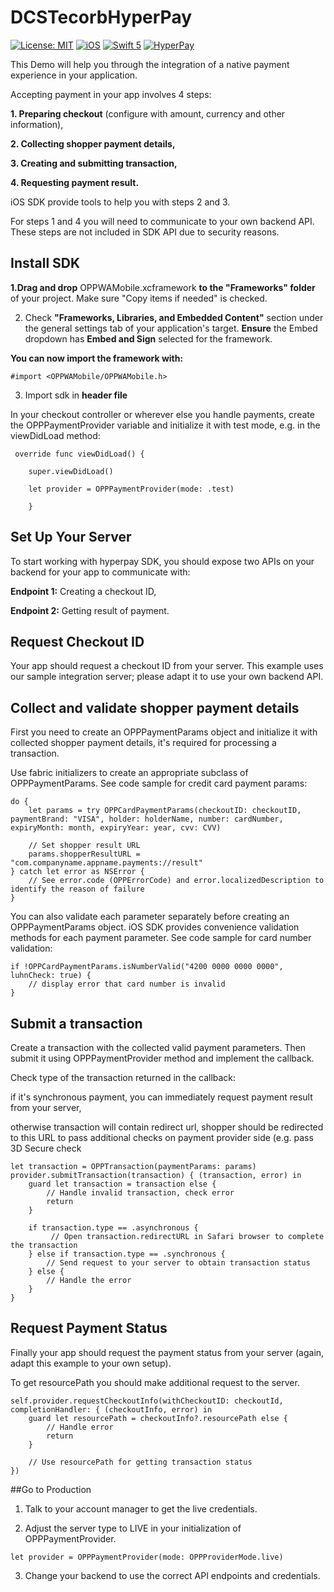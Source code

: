 # DCSTecorbHyperPay

[![License: MIT](https://img.shields.io/badge/license-MIT-green.svg?style=flat)]()
[![iOS](https://img.shields.io/badge/Platform-iOS-purpel.svg?style=flat)](https://developer.apple.com/ios/)
[![Swift 5](https://img.shields.io/badge/Swift-5.7-orange.svg?style=flat)](https://developer.apple.com/swift/)
[![HyperPay](https://img.shields.io/badge/HyperPay-red.svg?style=flat)](https://www.hyperpay.com/en/integration-guides/)


This Demo will help you through the integration of a native payment experience in your application.

Accepting payment in your app involves 4 steps:

**1. Preparing checkout** (configure with amount, currency and other information),

**2. Collecting shopper payment details,**

**3. Creating and submitting transaction,**

**4. Requesting payment result.**

iOS SDK provide tools to help you with steps 2 and 3.

For steps 1 and 4 you will need to communicate to your own backend API. These steps are not included in SDK API due to security reasons.

## Install SDK

**1.Drag and drop** OPPWAMobile.xcframework **to the "Frameworks" folder** of your project.
Make sure "Copy items if needed" is checked.

2. Check **"Frameworks, Libraries, and Embedded Content"** section under the general settings tab of your application's target. **Ensure** the Embed dropdown has **Embed and Sign** selected for the framework.


**You can now import the framework with:**

``#import <OPPWAMobile/OPPWAMobile.h>``

3. Import sdk in **header file**

In your checkout controller or wherever else you handle payments, create the OPPPaymentProvider variable and initialize it with test mode, e.g. in the viewDidLoad method:

```
 override func viewDidLoad() {

    super.viewDidLoad()
    
    let provider = OPPPaymentProvider(mode: .test)
    
    }
```


## Set Up Your Server

To start working with hyperpay SDK, you should expose two APIs on your backend for your app to communicate with:

**Endpoint 1:** Creating a checkout ID,

**Endpoint 2:** Getting result of payment.


## Request Checkout ID

Your app should request a checkout ID from your server. This example uses our sample integration server; please adapt it to use your own backend API.


## Collect and validate shopper payment details

First you need to create an OPPPaymentParams object and initialize it with collected shopper payment details, it's required for processing a transaction.

Use fabric initializers to create an appropriate subclass of OPPPaymentParams. See code sample for credit card payment params:

```
do {
    let params = try OPPCardPaymentParams(checkoutID: checkoutID, paymentBrand: "VISA", holder: holderName, number: cardNumber, expiryMonth: month, expiryYear: year, cvv: CVV)

    // Set shopper result URL
    params.shopperResultURL = "com.companyname.appname.payments://result"
} catch let error as NSError {
    // See error.code (OPPErrorCode) and error.localizedDescription to identify the reason of failure
}
```

You can also validate each parameter separately before creating an OPPPaymentParams object.
iOS SDK provides convenience validation methods for each payment parameter. See code sample for card number validation:

```
if !OPPCardPaymentParams.isNumberValid("4200 0000 0000 0000", luhnCheck: true) {
    // display error that card number is invalid
}
```

## Submit a transaction

Create a transaction with the collected valid payment parameters. Then submit it using OPPPaymentProvider method and implement the callback.

Check type of the transaction returned in the callback:

if it's synchronous payment, you can immediately request payment result from your server,

otherwise transaction will contain redirect url, shopper should be redirected to this URL to pass additional checks on payment provider side (e.g. pass 3D Secure check

```
let transaction = OPPTransaction(paymentParams: params)
provider.submitTransaction(transaction) { (transaction, error) in
    guard let transaction = transaction else {
        // Handle invalid transaction, check error
        return
    }

    if transaction.type == .asynchronous {
         // Open transaction.redirectURL in Safari browser to complete the transaction
    } else if transaction.type == .synchronous {
        // Send request to your server to obtain transaction status
    } else {
        // Handle the error
    }
}
```

## Request Payment Status

Finally your app should request the payment status from your server (again, adapt this example to your own setup).

To get resourcePath you should make additional request to the server.

```
self.provider.requestCheckoutInfo(withCheckoutID: checkoutId, completionHandler: { (checkoutInfo, error) in
    guard let resourcePath = checkoutInfo?.resourcePath else {
        // Handle error
        return
    }    

    // Use resourcePath for getting transaction status
})
```


##Go to Production

1. Talk to your account manager to get the live credentials.

2. Adjust the server type to LIVE in your initialization of OPPPaymentProvider.

``let provider = OPPPaymentProvider(mode: OPPProviderMode.live)``

3. Change your backend to use the correct API endpoints and credentials.
